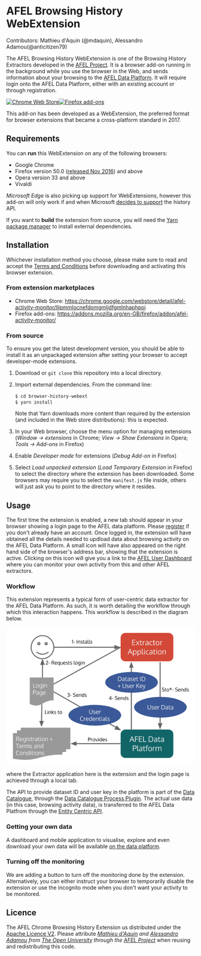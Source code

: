# AFEL Browsing History WebExtension
Contributors: Mathieu d'Aquin (@mdaquin), Alessandro Adamou(@anticitizen79)

The AFEL Browsing History WebExtension is one of the Browsing History Extractors developed in the [AFEL Project](http://afel-project.eu). It is a browser add-on running in the background while you use the browser in the Web, and sends information about your browsing to the [AFEL Data Platform](http://data.afel-project.eu). It will require login onto the AFEL Data Platform, either with an existing account or through registration.

[![Chrome Web Store](https://developer.chrome.com/webstore/images/ChromeWebStore_Badge_v2_206x58.png)](https://chrome.google.com/webstore/detail/afel-activity-monitor/llipmmlocnefdomgmljdfgmlnhaphpoi)[![Firefox add-ons](https://addons.cdn.mozilla.net/static/img/addons-buttons/AMO-button_1.png)](https://addons.mozilla.org/en-GB/firefox/addon/afel-activity-monitor/)

This add-on has been developed as a WebExtension, the preferred format for browser extensions that became a cross-platform standard in 2017.

## Requirements

You can __run__ this WebExtension on any of the following browsers:
- Google Chrome
- Firefox version 50.0 ([released Nov 2016](https://wiki.mozilla.org/RapidRelease/Calendar)) and above
- Opera version 33 and above
- Vivaldi

_Microsoft Edge_ is also picking up support for WebExtensions, however this add-on will only work if and when Microsoft [decides to support](https://docs.microsoft.com/en-us/microsoft-edge/extensions/api-support/extension-api-roadmap) the history API.

If you want to __build__ the extension from source, you will need the [Yarn package manager](https://yarnpkg.com) to install external dependencies.

## Installation 

Whichever installation method you choose, please make sure to read and accept the [Terms and Conditions](http://data.afel-project.eu/catalogue/index.php/terms-browsing/) before downloading and activating this browser extension.

### From extension marketplaces
- Chrome Web Store: https://chrome.google.com/webstore/detail/afel-activity-monitor/llipmmlocnefdomgmljdfgmlnhaphpoi
- Firefox add-ons: https://addons.mozilla.org/en-GB/firefox/addon/afel-activity-monitor/

### From source
To ensure you get the latest development version, you should be able to install it as an unpackaged extension after setting your browser to accept developer-mode extensions.

1. Download or `git clone` this repository into a local directory.
2. Import external dependencies. From the command line:

       $ cd browser-history-webext
       $ yarn install
   Note that Yarn downloads more content than required by the extension (and included  in the Web store distributions): this is expected.
3. In your Web browser, choose the menu option for managing extensions (_Window &rarr; extensions_ in Chrome; _View &rarr; Show Extensions_ in Opera; _Tools &rarr; Add-ons_ in Firefox)
4. Enable _Developer mode_ for extensions (_Debug Add-on_ in Firefox)
5. Select _Load unpacked extension_ (_Load Temporary Extension_ in Firefox) to select the directory where the extension has been downloaded. Some browsers may require you to select the `manifest.js` file inside, others will just ask you to point to the directory where it resides.


## Usage
The first time the extension is enabled, a new tab should appear in your browser showing a login page to the AFEL data platform. Please [register](http://data.afel-project.eu/catalogue/wp-login.php?action=register) if you don't already have an account. Once logged in, the extension will have obtained all the details needed to updload data about browsing activity on the AFEL Data Platform. A small icon will have also appeared on the right hand side of the browser's address bar, showing that the extension is active. Clicking on this icon will give you a link to the [AFEL User Dashboard](http://data.afel-project.eu/catalogue/index.php/user-dashboard/) where you can monitor your own activity from this and other AFEL extractors.

### Workflow

This extension represents a typical form of user-centric data extractor for the AFEL Data Platform. As such, it is worth detailing the workflow through which this interaction happens. This workflow is described in the diagram below.

![AFEL Browsing History Extension workflow](doc/workflow.png "AFEL Browsing History Extension")

where the Extractor application here is the extension and the login page is achieved through a local tab.

The API to provide dataset ID and user key in the platform is part of the [Data Catalogue](https://github.com/afel-project/datahub-catalogue), through the [Data Catalogue Process Plugin](https://github.com/afel-project/data-catalogue-process-wordpress). The actual use data (in this case, browsing activity data), is transferred to the AFEL Data Platfrom through the [Entity Centric API](https://github.com/afel-project/entity-centric-api).

### Getting your own data

A dashboard and mobile application to visualise, explore and even download your own data will be available [on the data platform](http://data.afel-project.eu/catalogue/user-dashboard/).

### Turning off the monitoring

We are adding a button to turn off the monitoring done by the extension. Alternatively, you can either instruct your browser to temporarily disable the extension or use the incognito mode when you don't want your activity to be monitored.

## Licence 
The AFEL Chrome Browsing History Extension us distributed under the [Apache Licence V2](https://www.apache.org/licenses/LICENSE-2.0). Please attribute *[Mathieu d'Aquin](http://mdaquin.net) and [Alessandro Adamou](http://kmi.open.ac.uk/people/member/alessandro-adamou) from [The Open University](http://www.open.ac.uk) through the [AFEL Project](http://afel-project.eu)* when reusing and redistributing this code.
